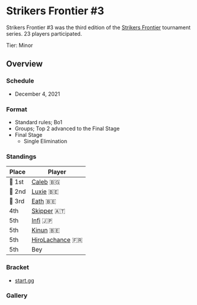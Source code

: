 # Strikers Frontier #3

Strikers Frontier #3 was the third edition of the [Strikers Frontier](sfmain.md) tournament series.
23 players participated.

Tier: Minor

## Overview

### Schedule

- December 4, 2021

### Format

- Standard rules; Bo1
- Groups; Top 2 advanced to the Final Stage
- Final Stage
  - Single Elimination

### Standings

|Place|Player|
|-|-|
|:1st_place_medal: 1st|[Caleb](../../players/bulgarian/caleb.md) :bulgaria:|
|:2nd_place_medal: 2nd|[Luxie](../../players/belgian/luxie.md) :belgium:|
|:3rd_place_medal: 3rd|[Eath](../../players/belgian/eath.md) :belgium:|
|4th|[Skipper](../../players/austrian/skipper.md) :austria:|
|5th|[Infi](../../players/japanese/infi.md) :jp:|
|5th|[Kinun](../../players/belgian/kinun.md) :belgium:|
|5th|[HiroLachance](../../players/french/vivi.md) :fr:|
|5th|Bey|

### Bracket
- [start.gg](https://www.start.gg/tournament/strikers-frontier-3/details)		

### Gallery
